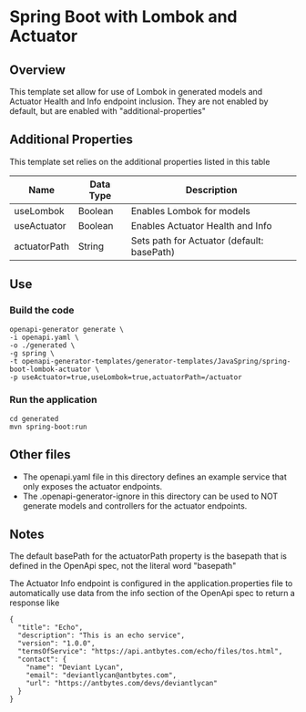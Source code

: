Spring Boot with Lombok and Actuator
=======================================

## Overview
This template set allow for use of Lombok in generated models and Actuator 
Health and Info endpoint inclusion.  They are not enabled by default, but 
are enabled with "additional-properties"

## Additional Properties
This template set relies on the additional properties listed in this table

| Name         | Data Type | Description                                |
|--------------|-----------|--------------------------------------------|
| useLombok    | Boolean   | Enables Lombok for models                  |
| useActuator  | Boolean   | Enables Actuator Health and Info           |
| actuatorPath | String    | Sets path for Actuator (default: basePath) |

## Use

### Build the code
```
openapi-generator generate \
-i openapi.yaml \
-o ./generated \
-g spring \
-t openapi-generator-templates/generator-templates/JavaSpring/spring-boot-lombok-actuator \
-p useActuator=true,useLombok=true,actuatorPath=/actuator
```

### Run the application
```
cd generated
mvn spring-boot:run
```

## Other files
* The openapi.yaml file in this directory defines an example service that only exposes the actuator endpoints.
* The .openapi-generator-ignore in this directory can be used to NOT generate models and controllers for the actuator endpoints.

## Notes
The default basePath for the actuatorPath property is the basepath that is 
defined in the OpenApi spec, not the literal word "basepath"

The Actuator Info endpoint is configured in the application.properties file to
automatically use data from the info section of the OpenApi spec to return a response 
like

```
{
  "title": "Echo",
  "description": "This is an echo service",
  "version": "1.0.0",
  "termsOfService": "https://api.antbytes.com/echo/files/tos.html",
  "contact": {
    "name": "Deviant Lycan",
    "email": "deviantlycan@antbytes.com",
    "url": "https://antbytes.com/devs/deviantlycan"
  }
}
```



